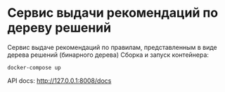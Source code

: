 # Сервис выдачи рекомендаций по дереву решений
Сервис выдаче рекомендаций по правилам, представленным в виде дерева решений (бинарного дерева)
Сборка и запуск контейнера:

```aidl
docker-compose up
```

API docs:
http://127.0.0.1:8008/docs